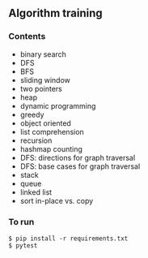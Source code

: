 ## Algorithm training

### Contents
- binary search
- DFS
- BFS
- sliding window
- two pointers
- heap
- dynamic programming
- greedy
- object oriented
- list comprehension
- recursion
- hashmap counting
- DFS: directions for graph traversal
- DFS: base cases for graph traversal
- stack
- queue
- linked list
- sort in-place vs. copy


### To run
`$ pip install -r requirements.txt`  
`$ pytest`  